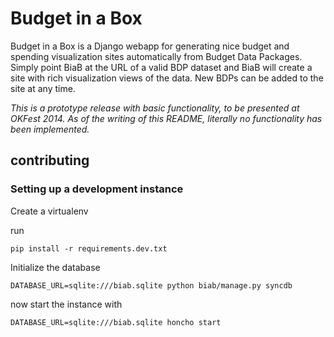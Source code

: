 # Budget in a Box

Budget in a Box is a Django webapp for generating nice budget and spending visualization
sites automatically from Budget Data Packages. Simply point BiaB at the URL of a valid BDP dataset
and BiaB will create a site with rich visualization views of the data. New BDPs can be added to
the site at any time.

*This is a prototype release with basic functionality, to be presented at OKFest 2014.
As of the writing of this README, literally no functionality has been implemented.*

## contributing

### Setting up a development instance

Create a virtualenv

run 

```
pip install -r requirements.dev.txt
```

Initialize the database
```
DATABASE_URL=sqlite:///biab.sqlite python biab/manage.py syncdb
```

now start the instance with

```
DATABASE_URL=sqlite:///biab.sqlite honcho start
```
